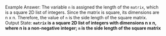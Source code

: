 Example Answer:
The variable `n` is assigned the length of the `matrix`, which is a square 2D list of integers. Since the matrix is square, its dimensions are n x n. Therefore, the value of `n` is the side length of the square matrix.
Output State: **`matrix` is a square 2D list of integers with dimensions n x n, where n is a non-negative integer; `n` is the side length of the square matrix**